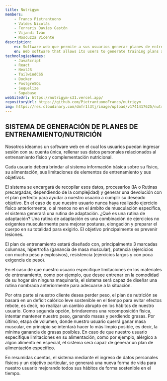 ```yaml
---
title: Nutrigym
members:
    - Franco Pietrantuono
    - Valdes Nicolás
    - Ferraris Davies Gastón
    - Vijandi Iván
    - Moscuzza Vicente
description:
    es: Software web que permite a sus usuarios generar planes de entrenamiento y menús semanales a partir de los parámetros que el mismo seleccione.
    en: Web software that allows its users to generate training plans and weekly menus based on the parameters they select.
technologiesNames:
    - JavaScript
    - React
    - NextJS
    - TailwindCSS
    - Docker
    - PostgreSQL
    - Sequelize
    - Supabase
webSiteUrl: https://nutrigym-s31.vercel.app/
repositoryUrl: https://github.com/PietrantuonoFranco/nutrigym
img: https://res.cloudinary.com/dmfr1l3tj/image/upload/v1741417625/nutrigym_o0p3es.webp
---
```


## SISTEMA DE GENERACIÓN DE PLANES DE ENTRENAMIENTO/NUTRICIÓN

Nosotros ideamos un software web en el cual los usuarios puedan ingresar sesión con su cuenta única, rellenar sus datos personales relacionados al entrenamiento físico y complementación nutricional.

Cada usuario deberá brindar al sistema información básica sobre su físico, su alimentación, sus limitaciones de elementos de entrenamiento y sus objetivos.

El sistema se encargará de recopilar esos datos, procesarlos (IA o Rutinas precargadas, dependiendo de la complejidad) y generar una devolución con el plan perfecto para ayudar a nuestro usuario a cumplir su deseado objetivo. En el caso de que nuestro usuario nunca haya realizado ejercicio físico anteriormente, o al menos no en el ámbito de musculación específica, el sistema generará una rutina de adaptación. ¿Qué es una rutina de adaptación? Una rutina de adaptación es una combinación de ejercicios no exigentes muscularmente para mejorar posturas, elongación y preparar el cuerpo en su totalidad para exigirlo. El objetivo principalmente es prevenir lesiones.

El plan de entrenamiento estará diseñado con, principalmente 3 marcadas columnas, hipertrofia (ganancia de masa muscular), potencia (ejercicios con mucho peso y explosivos), resistencia (ejercicios largos y con poca exigencia de peso).

En el caso de que nuestro usuario especifique limitaciones en los materiales de entrenamiento, como por ejemplo, que desee entrenar en la comodidad de su hogar sin ninguna maquinaria, el sistema será capaz de diseñar una rutina nombrada anteriormente para adecuarse a la situación.

Por otra parte si nuestro cliente desea perder peso, el plan de nutrición se basará en un deficit calórico leve sostenible en el tiempo para evitar efectos rebote, es decir, no realizar un cambio abrupto en los hábitos de nuestro usuario. Como segunda opción, brindaremos una recomposición física, intentar mantener nuestro peso, ganando masas y perdiendo grasas. Por último, etapa de volumen, donde nuestro usuario querrá ganar masa muscular, en principio se intentará hacer lo más limpio posible, es decir, la mínima ganancia de grasas posibles. En caso de que nuestro usuario especifique limitaciones en su alimentación, como por ejemplo, alérgico a algún alimento en especial, el sistema será capaz de generar un plan de alimentación específico.

En resumidas cuentas, el sistema mediante el ingreso de datos personales físicos y un objetivo particular, se generará una nueva forma de vida para nuestro usuario mejorando todos sus hábitos de forma sostenible en el tiempo.